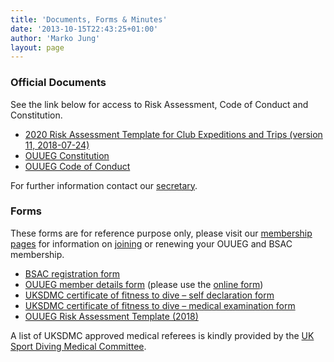 ```yaml
---
title: 'Documents, Forms & Minutes'
date: '2013-10-15T22:43:25+01:00'
author: 'Marko Jung'
layout: page
---
```


### Official Documents

See the link below for access to Risk Assessment, Code of Conduct and Constitution.

- [2020 Risk Assessment Template for Club Expeditions and Trips (version 11, 2018-07-24) ](/assets/files/2020-MM-DD-OUUEG-Risk-Assessment-LOCATION-INITIALS-v11.docx)
- [OUUEG Constitution](https://drive.google.com/file/d/1bDyO_mYwXH1kD4QIEhDfHagl_OKSdVPN/view?usp=sharing)
- [OUUEG Code of Conduct](https://drive.google.com/file/d/17b5hHOo37PZoWEMTbULtQ3I5punV6KEo/view?usp=sharing)

For further information contact our [secretary](/about/committee).

### Forms

These forms are for reference purpose only, please visit our [membership pages](/membership/ "Membership") for information on [joining](/membership/join/ "Join us") or renewing your OUUEG and BSAC membership.

- [BSAC registration form](/assets/files/OUUEG-BSAC-Registration.pdf)
- [OUUEG member details form](/assets/files/ouueg_personal_details_form_v1-8.pdf) (please use the [online form](/membership/join/))
- [UKSDMC certificate of fitness to dive – self declaration form](/assets/files/OUUEG-UKSDMC_Self_Cert_Form_2016.pdf)
- [UKSDMC certificate of fitness to dive – medical examination form](/assets/files/OUUEG-UKSDMC_Fitness-to-dive-examination-form-2013.pdf)
- [OUUEG Risk Assessment Template (2018)](/assets/files/2018-MM-DD-OUUEG-Risk-Assessment-LOCATION-INITIALS.doc)

A list of UKSDMC approved medical referees is kindly provided by the [ UK Sport Diving Medical Committee](http://www.uksdmc.co.uk/index.php?option=com_content&view=article&id=33:medical-referees&catid=7:medical-referees&Itemid=3#England).
